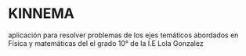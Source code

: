 # KINNEMA
aplicación para resolver problemas de los ejes temáticos abordados en Física y matemáticas del el grado 10° de la I.E Lola Gonzalez
